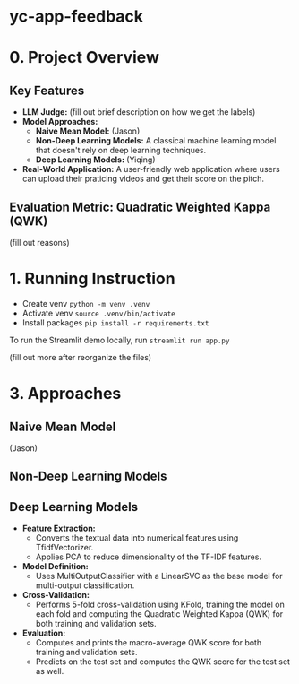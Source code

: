 # yc-app-feedback
# 0. Project Overview
## Key Features

- **LLM Judge:** (fill out brief description on how we get the labels)
- **Model Approaches:**
  - **Naive Mean Model:** (Jason)
  - **Non-Deep Learning Models:** A classical machine learning model that doesn't rely on deep learning techniques. 
  - **Deep Learning Models:** (Yiqing)
- **Real-World Application:** A user-friendly web application where users can upload their praticing videos and get their score on the pitch.

## Evaluation Metric: Quadratic Weighted Kappa (QWK)
(fill out reasons)
# 1. Running Instruction

- Create venv `python -m venv .venv`
- Activate venv `source .venv/bin/activate`
- Install packages `pip install -r requirements.txt`

To run the Streamlit demo locally, run `streamlit run app.py`

(fill out more after reorganize the files)

# 3. Approaches

## Naive Mean Model

(Jason)

## Non-Deep Learning Models


## Deep Learning Models

- **Feature Extraction:**
  - Converts the textual data into numerical features using TfidfVectorizer.
  - Applies PCA to reduce dimensionality of the TF-IDF features.
- **Model Definition:**
  - Uses MultiOutputClassifier with a LinearSVC as the base model for multi-output classification.
- **Cross-Validation:**
  - Performs 5-fold cross-validation using KFold, training the model on each fold and computing the Quadratic Weighted Kappa (QWK) for both training and validation sets.
- **Evaluation:**
  - Computes and prints the macro-average QWK score for both training and validation sets.
  - Predicts on the test set and computes the QWK score for the test set as well.
  
